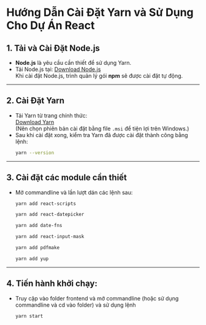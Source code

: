 # Hướng Dẫn Cài Đặt Yarn và Sử Dụng Cho Dự Án React

## 1. Tải và Cài Đặt Node.js
- **Node.js** là yêu cầu cần thiết để sử dụng Yarn.  
- Tải Node.js tại: [Download Node.js](https://nodejs.org/en/download/package-manager)  
  Khi cài đặt Node.js, trình quản lý gói **npm** sẽ được cài đặt tự động.

---

## 2. Cài Đặt Yarn
- Tải Yarn từ trang chính thức:  
  [Download Yarn](https://classic.yarnpkg.com/lang/en/docs/install/#windows-stable)  
  (Nên chọn phiên bản cài đặt bằng file `.msi` để tiện lợi trên Windows.)
- Sau khi cài đặt xong, kiểm tra Yarn đã được cài đặt thành công bằng lệnh:
  ```bash
  yarn --version
  ```

---

## 3. Cài đặt các module cần thiết
- Mở commandline và lần lượt dán các lệnh sau:
    ```bash
    yarn add react-scripts
    ```
    ```bash
    yarn add react-datepicker
    ```
    ```bash
    yarn add date-fns
    ```
    ```bash
    yarn add react-input-mask
    ```
    ```bash
    yarn add pdfmake
    ```
    ```bash
    yarn add yup
    ```

---

## 4. Tiến hành khởi chạy:
- Truy cập vào folder frontend và mở commandline (hoặc sử dụng commandline và cd vào folder) và sử dụng lệnh

    ```bash
    yarn start
    ```
